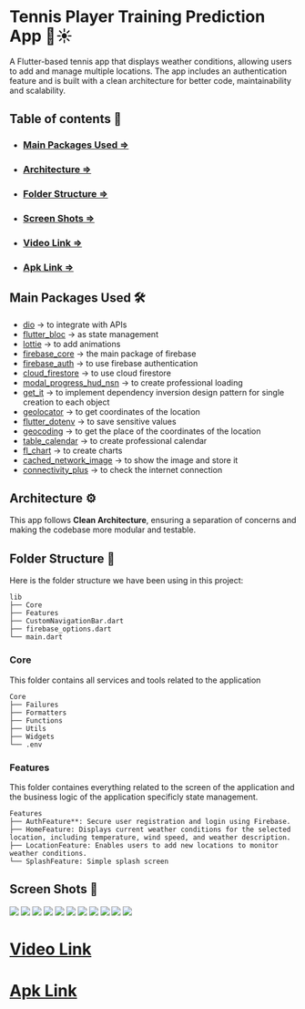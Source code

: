 # Tennis Player Training Prediction App 🎾☀️

A Flutter-based tennis app that displays weather conditions, allowing users to add and manage multiple locations. The app includes an authentication feature and is built with a clean architecture for better code, maintainability and scalability.

## Table of contents 📑

- ### [Main Packages Used =>](#main-packages-used)
- ### [Architecture =>](#architecture)
- ### [Folder Structure =>](#folder-structure)
- ### [Screen Shots =>](#screen-shots)
- ### [Video Link =>](#video-link)
- ### [Apk Link =>](#apk-link)

## Main Packages Used 🛠

- [dio](https://pub.dev/packages/dio) -> to integrate with APIs
- [flutter_bloc](https://pub.dev/packages/flutter_bloc) -> as state management
- [lottie](https://pub.dev/packages/lottie) -> to add animations
- [firebase_core](https://pub.dev/packages/firebase_core) -> the main package of firebase
- [firebase_auth](https://pub.dev/packages/firebase_auth) -> to use firebase authentication
- [cloud_firestore](https://pub.dev/packages/cloud_firestore) -> to use cloud firestore
- [modal_progress_hud_nsn](https://pub.dev/packages/modal_progress_hud_nsn) -> to create professional loading
- [get_it](https://pub.dev/packages/get_it) -> to implement dependency inversion design pattern for single creation to each object
- [geolocator](https://pub.dev/packages/geolocator) -> to get coordinates of the location
- [flutter_dotenv](https://pub.dev/packages/flutter_dotenv) -> to save sensitive values
- [geocoding](https://pub.dev/packages/geocoding) -> to get the place of the coordinates of the location
- [table_calendar](https://pub.dev/packages/table_calendar) -> to create professional calendar
- [fl_chart](https://pub.dev/packages/fl_chart) -> to create charts
- [cached_network_image](https://pub.dev/packages/cached_network_image) -> to show the image and store it
- [connectivity_plus](https://pub.dev/packages/connectivity_plus) -> to check the internet connection

## Architecture ⚙

This app follows **Clean Architecture**, ensuring a separation of concerns and making the codebase more modular and testable.

## Folder Structure 📂

Here is the folder structure we have been using in this project:

```
lib
├── Core
├── Features
├── CustomNavigationBar.dart
├── firebase_options.dart
└── main.dart
```

### Core

This folder contains all services and tools related to the application

```
Core
├── Failures
├── Formatters
├── Functions
├── Utils
├── Widgets
└── .env
```

### Features

This folder containes everything related to the screen of the application and the business logic of the application specificly state management.

```
Features
├── AuthFeature**: Secure user registration and login using Firebase.
├── HomeFeature: Displays current weather conditions for the selected location, including temperature, wind speed, and weather description.
├── LocationFeature: Enables users to add new locations to monitor weather conditions.
└── SplashFeature: Simple splash screen
```

## Screen Shots 📸

![](/ScreenShots/Screenshot_1732995507.png)
![](/ScreenShots/Screenshot_1732995522.png)
![](/ScreenShots/Screenshot_1732995538.png)
![](/ScreenShots/Screenshot_1732995556.png)
![](/ScreenShots/Screenshot_1732995561.png)
![](/ScreenShots/Screenshot_1732996123.png)
![](/ScreenShots/Screenshot_1732996163.png)
![](/ScreenShots/Screenshot_1732996172.png)
![](/ScreenShots/Screenshot_1732996176.png)
![](/ScreenShots/Screenshot_1732996183.png)
![](/ScreenShots/Screenshot_1732996254.png)

# [Video Link](https://drive.google.com/file/d/1x6cjlIgZXG7CABhK7s3l8UVLTrnbKH-g/view?usp=sharing)

# [Apk Link](https://drive.google.com/file/d/15FCHU3Yde7MDqUIL2rgiKEf6e7xnpSOS/view?usp=sharing)
